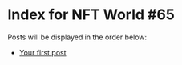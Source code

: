 # Index for NFT World #65
Posts will be displayed in the order below:

- [Your first post](./001-first.md)

